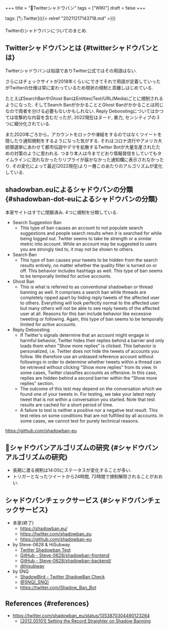 +++
title = "📝Twitterシャドウバン"
tags = ["WIKI"]
draft = false
+++

tags: [🏷Twitter]({{< relref "20211217143718.md" >}})

Twitterのシャドウバンについてのまとめ.


## Twitterシャドウバンとは {#twitterシャドウバンとは}

Twitterシャドウバンは俗語でありTwitter公式ではその用語はない.

さらにはチェックサイトが2018年くらいにできてそれで用語が定着していったがTwitterの仕様は常に変わっているため現状の規制と乖離しはじめている.

たとえばSearchBanやGhost BanはEntities(Text/URL/Media)ごとに規制されるようになった. そしてSearch BanがかかることとGhost Banがかかることは同じなので両者を分ける必要もないかもしれない. Reply Deboostingについてはかつては攻撃的な内容を含むだったが, 2022現在はヌード, 暴力, センシティブの３つに細分化されている.

また2020年ごろから，アカウントをロックや凍結をするのではなくツイートを隠したり通知規制をするようになった気がする. それはコロナ流行やアメリカ大統領選挙にあわせて都市伝説やデマを拡散するTwitter Botが大量生産されたための対策のように思われる. つまり本人は今までどおり情報発信をしていてもタイムラインに流れなかったりリプライが届かなかった通知欄に表示されなかったり. その変化によって最近(2022現在)より一層このあたりのアルゴリズムが変化している.


## shadowban.euによるシャドウバンの分類 {#shadowban-dot-euによるシャドウバンの分類}

本家サイトはすでに閉鎖済み. 4つに規制を分類している.

-   Search Suggestion Ban
    -   This type of ban causes an account to not populate search suggestions and people search results when it is searched for while being logged out. Twitter seems to take tie strength or a similar metric into account. While an account may be suggested to users you are strongly tied to, it may not be shown to others.
-   Search Ban
    -   This type of ban causes your tweets to be hidden from the search results entirely, no matter whether the quality filter is turned on or off. This behavior includes hashtags as well. This type of ban seems to be temporally limited for active accounts.
-   Ghost Ban
    -   This is what is referred to as conventional shadowban or thread banning as well. It comprises a search ban while threads are completely ripped apart by hiding reply tweets of the affected user to others. Everything will look perfectly normal to the affected user but many others will not be able to see reply tweets of the affected user at all. Reasons for this ban include behavior like excessive tweeting or following. Again, this type of ban seems to be temporally limited for active accounts.
-   Reply Deboosting
    -   If Twitter's signals determine that an account might engage in harmful behavior, Twitter hides their replies behind a barrier and only loads them when "Show more replies" is clicked. This behavior is personalized, i.e. Twitter does not hide the tweets of accounts you follow. We therefore use an unbiased reference account without followings in order to determine whether tweets within a thread can be retrieved without clicking "Show more replies" from its view. In some cases, Twitter classifies accounts as offensive. In this case, replies are hidden behind a second barrier within the "Show more replies" section.
    -   The outcome of this test may depend on the conversation which we found one of your tweets in. For testing, we take your latest reply tweet that is not within a conversation you started. Note that test results are cached for a short period of time.
    -   A failure to test is neither a positive nor a negative test result. This test relies on some conditions that are not fulfilled by all accounts. In some cases, we cannot test for purely technical reasons.

<https://github.com/shadowban-eu>


## 🤔シャドウバンアルゴリズムの研究 {#シャドウバンアルゴリズムの研究}

-   長期に渡る規制は14:00にステータスが変化することが多い.
-   トリガーとなったツイートから24時間, 72時間で規制解除されることがおおい.


## シャドウバンチェックサービス {#シャドウバンチェックサービス}

-   本家(終了)
    -   <https://shadowban.eu/>
    -   <https://twitter.com/shadowban_eu>
    -   <https://github.com/shadowban-eu>
-   by Steve-0628 & HiSubway
    -   [Twitter Shadowban Test](https://hisubway.online/shadowban/)
    -   [GitHub - Steve-0628/shadowban-frontend](https://github.com/Steve-0628/shadowban-frontend)
    -   [GitHub - Steve-0628/shadowban-backend/](https://github.com/Steve-0628/shadowban-backend)
    -   [@hisubway](https://twitter.com/hisubway)
-   by SNQ
    -   [ShadowBird - Twitter ShadowBan Check](https://taishin-miyamoto.com/ShadowBan/)
    -   [@SNQ(_SNQ)](https://twitter.com/_snq)
    -   <https://twitter.com/Shadow_Ban_Bot>


## References {#references}

-   <https://twitter.com/shadowban_eu/status/1353870304490123264>
    -   [[2012.05101] Setting the Record Straighter on Shadow Banning](https://arxiv.org/abs/2012.05101)
